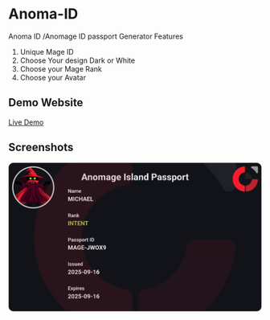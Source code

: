 # Anoma-ID
Anoma ID /Anomage ID passport Generator
Features 
1. Unique Mage ID
2. Choose Your design Dark or White
3. Choose your Mage Rank
4. Choose your Avatar

## Demo Website

[Live Demo](https://speedevs.github.io/Anoma-ID/)

## Screenshots
![Screenshot of a comment on a GitHub issue showing an image, added in the Markdown, of an Octocat smiling and raising a tentacle.](https://raw.githubusercontent.com/Speedevs/Anoma-ID/refs/heads/main/passport.png)
